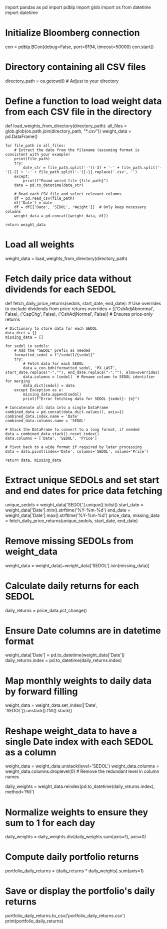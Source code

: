 import pandas as pd
import pdblp
import glob
import os
from datetime import datetime

# Initialize Bloomberg connection
con = pdblp.BCon(debug=False, port=8194, timeout=50000)
con.start()

# Directory containing all CSV files
directory_path = os.getcwd()  # Adjust to your directory

# Define a function to load weight data from each CSV file in the directory
def load_weights_from_directory(directory_path):
    all_files = glob.glob(os.path.join(directory_path, "*.csv"))
    weight_data = pd.DataFrame()
    
    for file_path in all_files:
        # Extract the date from the filename (assuming format is consistent with your example)
        print(file_path)
        try:
            date_str = file_path.split('-')[-3] + '-' + file_path.split('-')[-2] + '-' + file_path.split('-')[-1].replace('.csv', '')
        except:
            print(f"Found weird file {file_path}")
        date = pd.to_datetime(date_str)
        
        # Read each CSV file and select relevant columns
        df = pd.read_csv(file_path)
        df['Date'] = date
        df = df[['Date', 'SEDOL', 'Weight']]  # Only keep necessary columns
        weight_data = pd.concat([weight_data, df])
        
    return weight_data

# Load all weights
weight_data = load_weights_from_directory(directory_path)

# Fetch daily price data without dividends for each SEDOL
def fetch_daily_price_returns(sedols, start_date, end_date):
    # Use overrides to exclude dividends from price returns
    overrides = [('CshAdjAbnormal', False), ('CapChg', False), ('CshAdjNormal', False)]  # Ensures price-only returns
    
    # Dictionary to store data for each SEDOL
    data_dict = {}
    missing_data = []
    
    for sedol in sedols:
        # Add the "SEDOL" prefix as needed
        formatted_sedol = f"/sedol1/{sedol}"
        try:
            # Fetch data for each SEDOL
            data = con.bdh(formatted_sedol, 'PX_LAST', start_date.replace("-",""), end_date.replace("-",""), elms=overrides)
            data.columns = [sedol]  # Rename column to SEDOL identifier for merging
            data_dict[sedol] = data
        except Exception as e:
            missing_data.append(sedol)
            print(f"Error fetching data for SEDOL {sedol}: {e}")

    # Concatenate all data into a single DataFrame
    combined_data = pd.concat(data_dict.values(), axis=1)
    combined_data.index.name = 'Date'
    combined_data.columns.name = 'SEDOL'
    
    # Stack the DataFrame to convert to a long format, if needed
    data = combined_data.stack().reset_index()
    data.columns = ['Date', 'SEDOL', 'Price']
    
    # Pivot back to a wide format if required by later processing
    data = data.pivot(index='Date', columns='SEDOL', values='Price')
    
    return data, missing_data

# Extract unique SEDOLs and set start and end dates for price data fetching
unique_sedols = weight_data['SEDOL'].unique().tolist()
start_date = weight_data['Date'].min().strftime('%Y-%m-%d')
end_date = weight_data['Date'].max().strftime('%Y-%m-%d')
price_data, missing_data = fetch_daily_price_returns(unique_sedols, start_date, end_date)

# Remove missing SEDOLs from weight_data
weight_data = weight_data[~weight_data['SEDOL'].isin(missing_data)]

# Calculate daily returns for each SEDOL
daily_returns = price_data.pct_change()

# Ensure Date columns are in datetime format
weight_data['Date'] = pd.to_datetime(weight_data['Date'])
daily_returns.index = pd.to_datetime(daily_returns.index)

# Map monthly weights to daily data by forward filling
weight_data = weight_data.set_index(['Date', 'SEDOL']).unstack().ffill().stack()

# Reshape weight_data to have a single Date index with each SEDOL as a column
weight_data = weight_data.unstack(level='SEDOL')
weight_data.columns = weight_data.columns.droplevel(0)  # Remove the redundant level in column names

daily_weights = weight_data.reindex(pd.to_datetime(daily_returns.index), method='ffill')

# Normalize weights to ensure they sum to 1 for each day
daily_weights = daily_weights.div(daily_weights.sum(axis=1), axis=0)

# Compute daily portfolio returns
portfolio_daily_returns = (daily_returns * daily_weights).sum(axis=1)

# Save or display the portfolio's daily returns
portfolio_daily_returns.to_csv('portfolio_daily_returns.csv')
print(portfolio_daily_returns)
